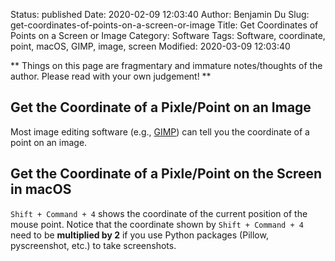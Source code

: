 Status: published
Date: 2020-02-09 12:03:40
Author: Benjamin Du
Slug: get-coordinates-of-points-on-a-screen-or-image
Title: Get Coordinates of Points on a Screen or Image
Category: Software
Tags: Software, coordinate, point, macOS, GIMP, image, screen
Modified: 2020-03-09 12:03:40

**
Things on this page are fragmentary and immature notes/thoughts of the author.
Please read with your own judgement!
**

## Get the Coordinate of a Pixle/Point on an Image

Most image editing software (e.g., [GIMP](https://www.gimp.org/)) can tell you the coordinate of a point on an image. 

## Get the Coordinate of a Pixle/Point on the Screen in macOS

`Shift + Command + 4` shows the coordinate of the current position of the mouse point. 
Notice that the coordinate shown by `Shift + Command + 4` 
need to be **multiplied by 2** 
if you use Python packages (Pillow, pyscreenshot, etc.) to take screenshots.

